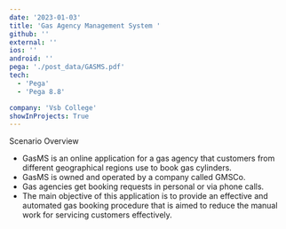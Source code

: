 ```yaml
---
date: '2023-01-03'
title: 'Gas Agency Management System '
github: ''
external: ''
ios: ''
android: ''
pega: './post_data/GASMS.pdf'
tech:
  - 'Pega'
  - 'Pega 8.8'

company: 'Vsb College'
showInProjects: True
---
```


Scenario Overview

- GasMS is an online application for a gas agency that customers from different geographical regions use to book gas cylinders.
- GasMS is owned and operated by a company called GMSCo.
- Gas agencies get booking requests in personal or via phone calls.
- The main objective of this application is to provide an effective and automated gas booking procedure that is aimed to reduce the manual work for servicing customers effectively.
